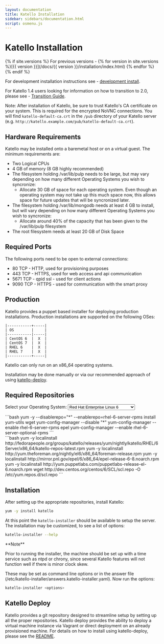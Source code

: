 ```yaml
---
layout: documentation
title: Katello Installation
sidebar: sidebars/documentation.html
script: osmenu.js
---
```


# Katello Installation

{% if site.versions %}
For previous versions - {% for version in site.versions %}[{{ version }}](/docs/{{ version }}/installation/index.html) {% endfor %}
{% endif %}

For development installation instructions see - [development install](/docs/installation/development.html).

For Katello 1.4 users looking for information on how to transition to 2.0, please see - [Transition Guide](/docs/installation/2.0-transition.html).

Note: After installation of Katello, be sure to trust Katello's CA certificate on your system.  This is required for the encrypted NoVNC connections. You will find `katello-default-ca.crt` in the `/pub` directory of your Katello server (e.g. `http://katello.example.com/pub/katello-default-ca.crt`).

## Hardware Requirements

Katello may be installed onto a baremetal host or on a virtual guest.  The minimum requirements are:

* Two Logical CPUs
* 4 GB of memory (8 GB highly recommended)
* The filesystem holding /var/lib/pulp needs to be large, but may vary depending on how many different Operating Systems you wish to syncronize:
  * Allocate 30 GB of space for each operating system.  Even though an operating system may not take up this much space now, this allows space for future updates that will be syncronized later.
* The filesystem holding /var/lib/mongodb needs at least 4 GB to install, but will vary depending on how many different Operating Systems you wish to syncronize:
  * Allocate around 40% of the capacity that has been given to the /var/lib/pulp filesystem
* The root filesystem needs at least 20 GB of Disk Space

## Required Ports

The following ports need to be open to external connections:

* 80 TCP - HTTP, used for provisioning purposes
* 443 TCP - HTTPS, used for web access and api communication
* 5671 TCP - qpid ssl - used for client actions
* 9090 TCP - HTTPS - used for communication with the smart proxy

## Production

Katello provides a puppet based installer for deploying production installations. Production installations are supported on the following OSes:

```
|-----------+-----|
| OS        |     |
|-----------|-----|
| CentOS 6  |  X  |
| CentOS 7  |  X  |
| RHEL 6    |  X  |
| RHEL 7    |  X  |
|-----------+-----|
```

Katello can only run on an x86_64 operating systems.

Installation may be done manually or via our recommended approach of using [katello-deploy](#katello-deploy).

## Required Repositories

<p>Select your Operating System: <select id="operatingSystems">
   <option value="rhel6">Red Hat Enterprise Linux 6</option>
   <option value="rhel7">Red Hat Enterprise Linux 7</option>
   <option value="el6">Enterprise Linux 6 (CentOS, etc.)</option>
   <option value="el7">Enterprise Linux 7 (CentOS, etc.)</option>
   </select>
</p>
<div id="rhel6" markdown="1">
```bash
yum -y  --disablerepo="*" --enablerepo=rhel-6-server-rpms install yum-utils wget
yum-config-manager --disable "*"
yum-config-manager --enable rhel-6-server-rpms epel
yum-config-manager --enable rhel-6-server-optional-rpms
```
</div>

<div id="el6" markdown="1">
```bash
yum -y localinstall http://fedorapeople.org/groups/katello/releases/yum/nightly/katello/RHEL/6Server/x86_64/katello-repos-latest.rpm
yum -y localinstall http://yum.theforeman.org/nightly/el6/x86_64/foreman-release.rpm
yum -y localinstall http://mirror.pnl.gov/epel/6/x86_64/epel-release-6-8.noarch.rpm
yum -y localinstall http://yum.puppetlabs.com/puppetlabs-release-el-6.noarch.rpm
wget http://dev.centos.org/centos/6/SCL/scl.repo -O /etc/yum.repos.d/scl.repo
```
</div>

<div id="rhel7" style="display: none;" markdown="1">
```bash
yum -y  --disablerepo="*" --enablerepo=rhel-7-server-rpms install yum-utils wget
yum-config-manager --disable "*"
yum-config-manager --enable rhel-7-server-rpms
yum-config-manager --enable rhel-7-server-optional-rpms
yum-config-manager --enable rhel-7-server-extras-rpms
```
</div>

<div id="el7" style="display: none;" markdown="1">
```bash
yum -y localinstall http://fedorapeople.org/groups/katello/releases/yum/nightly/katello/RHEL/7Server/x86_64/katello-repos-latest.rpm
yum -y localinstall http://yum.theforeman.org/nightly/el7/x86_64/foreman-release.rpm
yum -y localinstall http://mirror.pnl.gov/epel/7/x86_64/e/epel-release-7-5.noarch.rpm
yum -y localinstall http://yum.puppetlabs.com/puppetlabs-release-el-7.noarch.rpm
yum -y localinstall https://www.softwarecollections.org/en/scls/rhscl/v8314/epel-7-x86_64/download/rhscl-v8314-epel-7-x86_64.noarch.rpm
yum -y localinstall https://www.softwarecollections.org/en/scls/rhscl/ruby193/epel-7-x86_64/download/rhscl-ruby193-epel-7-x86_64.noarch.rpm
```
</div>

## Installation

After setting up the appropriate repositories, install Katello:

```bash
yum -y install katello
```

At this point the `katello-installer` should be available to setup the server. The installation may be customized, to see a list of options:

```bash
katello-installer --help
```

<div class="alert alert-info" markdown="1">
**Note**

Prior to running the installer, the machine should be set up with a time service such as ntpd or chrony, since several Katello features will not function well if there is minor clock skew.
</div>


These may be set as command line options or in the answer file (/etc/katello-installer/answers.katello-installer.yaml). Now run the options:

```bash
katello-installer <options>
```

## Katello Deploy

Katello provides a git repository designed to streamline setup by setting up all the proper repositories. Katello deploy provides the ability to deploy a virtual machine instance via Vagrant or direct deployment on an already provisioned machine. For details on how to install using katello-deploy, please see the [README](https://github.com/Katello/katello-deploy/blob/master/README.md).


